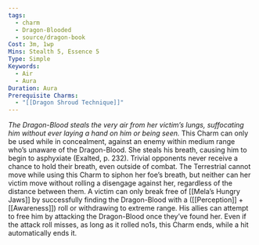 ```yaml
---
tags:
  - charm
  - Dragon-Blooded
  - source/dragon-book
Cost: 3m, 1wp
Mins: Stealth 5, Essence 5
Type: Simple
Keywords:
  - Air
  - Aura
Duration: Aura
Prerequisite Charms:
  - "[[Dragon Shroud Technique]]"
---
```

*The Dragon-Blood steals the very air from her victim’s lungs, suffocating him without ever laying a hand on him or being seen.*
This Charm can only be used while in concealment, against an enemy within medium range who’s unaware of the Dragon-Blood. She steals his breath, causing him to begin to asphyxiate (Exalted, p. 232). Trivial opponents never receive a chance to hold their breath, even outside of combat. The Terrestrial cannot move while using this Charm to siphon her foe’s breath, but neither can her victim move without rolling a disengage against her, regardless of the distance between them. A victim can only break free of [[Mela’s Hungry Jaws]] by successfully finding the Dragon-Blood with a ([[Perception]] + [[Awareness]]) roll or withdrawing to extreme range. His allies can attempt to free him by attacking the Dragon-Blood once they’ve found her. Even if the attack roll misses, as long as it rolled no1s, this Charm ends, while a hit automatically ends it.